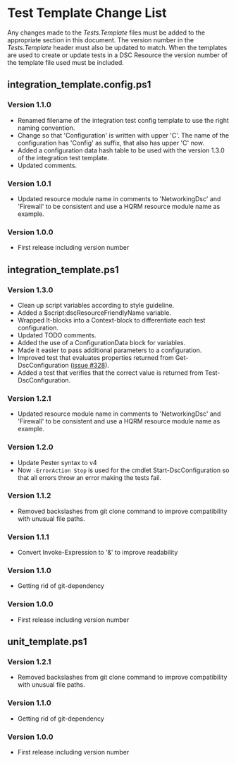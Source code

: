 # Test Template Change List

Any changes made to the *Tests.Template* files must be added to the appropriate
section in this document.
The version number in the *Tests.Template* header must also be updated to match.
When the templates are used to create or update tests in a DSC Resource the
version number of the template file used must be included.

## integration_template.config.ps1

### Version 1.1.0

* Renamed filename of the integration test config template to use the right
  naming convention.
* Change so that 'Configuration' is written with upper 'C'. The name of the
  configuration has 'Config' as suffix, that also has upper 'C' now.
* Added a configuration data hash table to be used with the version 1.3.0 of the
  integration test template.
* Updated comments.

### Version 1.0.1

* Updated resource module name in comments to 'NetworkingDsc' and 'Firewall' to
  be consistent and use a HQRM resource module name as example.

### Version 1.0.0

* First release including version number

## integration_template.ps1

### Version 1.3.0

* Clean up script variables according to style guideline.
* Added a $script:dscResourceFriendlyName variable.
* Wrapped It-blocks into a Context-block to differentiate each test
  configuration.
* Updated TODO comments.
* Added the use of a ConfigurationData block for variables.
* Made it easier to pass additional parameters to a configuration.
* Improved test that evaluates properties returned from
  Get-DscConfiguration ([issue #328](https://github.com/PowerShell/DscResources/issues/328)).
* Added a test that verifies that the correct value is returned from
  Test-DscConfiguration.

### Version 1.2.1

* Updated resource module name in comments to 'NetworkingDsc' and 'Firewall' to
  be consistent and use a HQRM resource module name as example.

### Version 1.2.0

* Update Pester syntax to v4
* Now `-ErrorAction Stop` is used for the cmdlet Start-DscConfiguration so
  that all errors throw an error making the tests fail.

### Version 1.1.2

* Removed backslashes from git clone command to improve compatibility with
  unusual file paths.

### Version 1.1.1

* Convert Invoke-Expression to '&' to improve readability

### Version 1.1.0

* Getting rid of git-dependency

### Version 1.0.0

* First release including version number

## unit_template.ps1

### Version 1.2.1

* Removed backslashes from git clone command to improve compatibility
  with unusual file paths.

### Version 1.1.0

* Getting rid of git-dependency

### Version 1.0.0

* First release including version number
